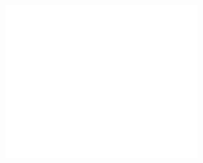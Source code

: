 <div align="center">
	<br>
	<a href="https://raw.githubusercontent.com/Rishi-Sharma2002/tree/main/readme.md">
		<img src="header.svg" width="800" height="400">
	</a>
	<br>
</div>

